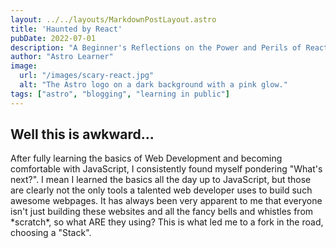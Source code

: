 ```yaml
---
layout: ../../layouts/MarkdownPostLayout.astro
title: 'Haunted by React'
pubDate: 2022-07-01
description: "A Beginner's Reflections on the Power and Perils of React"
author: "Astro Learner"
image:
  url: "/images/scary-react.jpg"
  alt: "The Astro logo on a dark background with a pink glow."
tags: ["astro", "blogging", "learning in public"]
---
```


 ### <h2> Well this is awkward... </h2>



<p> After fully learning the basics of Web Development and becoming comfortable with JavaScript, I consistently found myself pondering "What's next?". I mean I learned the basics all the day up to JavaScript, but those are clearly not the only tools a talented web developer uses to build such awesome webpages. It has always been very apparent to me that everyone isn't just building these websites and all the fancy bells and whistles from *scratch*, so what ARE they using? This is what led me to a fork in the road, choosing a "Stack". </p>

